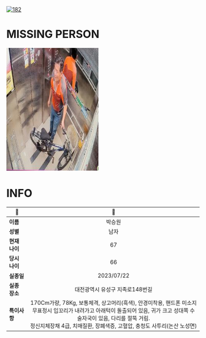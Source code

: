 [![182](https://img.shields.io/badge/%EC%8B%A4%EC%A2%85%EC%8B%A0%EA%B3%A0%EB%8A%94%20%EA%B5%AD%EB%B2%88%EC%97%86%EC%9D%B4-182-blue)](http://safe182.go.kr/index.do)

# MISSING PERSON

<img src="./missing_person.jpg">

# INFO

|🔑|💎|
|--|:--:|
|**이름**|박승원|
|**성별**|남자|
|**현재 나이**|67|
|**당시 나이**|66|
|**실종일**|2023/07/22|
|**실종 장소**|대전광역시 유성구 지족로148번길 |
|**특이사항**|170Cm가량, 78Kg, 보통체격, 상고머리(흑색), 안경미착용, 핸드폰 미소지</br>무표정시 입꼬리가 내려가고 아래턱이 돌출되어 있음, 귀가 크고 성대쪽 수술자국이 있음, 다리를 절뚝 거림.</br>정신지체장채 4급, 치매질환, 장폐색증, 고혈압, 충청도 사투리(논산 노성면)|
